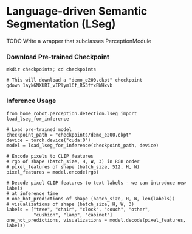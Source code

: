# Language-driven Semantic Segmentation (LSeg)

TODO Write a wrapper that subclasses PerceptionModule

### Download Pre-trained Checkpoint
```
mkdir checkpoints; cd checkpoints

# This will download a "demo_e200.ckpt" checkpoint
gdown 1ayk6NXURI_vIPlym16f_RG3ffxBWHxvb
```

### Inference Usage
```
from home_robot.perception.detection.lseg import load_lseg_for_inference

# Load pre-trained model
checkpoint_path = "checkpoints/demo_e200.ckpt"
device = torch.device("cuda:0")
model = load_lseg_for_inference(checkpoint_path, device)

# Encode pixels to CLIP features
# rgb of shape (batch_size, H, W, 3) in RGB order
# pixel_features of shape (batch_size, 512, H, W)
pixel_features = model.encode(rgb)

# Decode pixel CLIP features to text labels - we can introduce new labels
# at inference time
# one_hot_predictions of shape (batch_size, H, W, len(labels))
# visualizations of shape (batch_size, H, W, 3)
labels = ["tree", "chair", "clock", "couch", "other",
          "cushion", "lamp", "cabinet"]
one_hot_predictions, visualizations = model.decode(pixel_features, labels)
```
